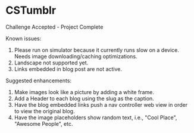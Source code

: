 CSTumblr
========
Challenge Accepted - Project Complete

Known issues:

1. Please run on simulator because it currently runs slow on a device.  Needs image downloading/caching optimizations.
2. Landscape not supported yet.
3. Links embedded in blog post are not active.

Suggested enhancements:

1. Make images look like a picture by adding a white frame.
2. Add a Header to each blog using the slug as the caption.
3. Have the blog embedded links push a nav controller web view in order to view the original blog.
4. Have the image placeholders show random text, i.e., "Cool Place", "Awesome People", etc.

